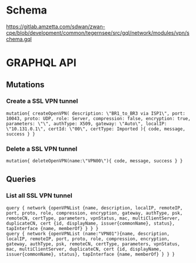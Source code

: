 # Schema

https://gitlab.amzetta.com/sdwan/zwan-cpe/blob/development/common/tegernsee/src/gql/network/modules/vpn/schema.gql

# GRAPHQL API

## Mutations

### Create a SSL VPN tunnel

```
mutation{ createOpenVPN( description: \"BR1_to_BR3 via ISP1\", port: 10043, proto: UDP, role: Server, compression: false, encryption: true, parameters: \"\", authType: X509, gateway: \"Auto\", localIP: \"10.131.0.1\", certId: \"00\", certType: Imported ){ code, message, success } }
```

### Delete a SSL VPN tunnel

```
mutation{ deleteOpenVPN(name:\"VPN00\"){ code, message, success } }
```

## Queries

### List all SSL VPN tunnel

```
query { network {openVPNList {name, description, localIP, remoteIP, port, proto, role, compression, encryption, gateway, authType, psk, remoteCN, certType, parameters, vpnStatus, mac, multiClientServer, duplicateCN, cert {id, displayName, issuer{commonName}, status}, tapInterface {name, memberOf} } } }
query { network {openVPNList (name:"VPN01"){name, description, localIP, remoteIP, port, proto, role, compression, encryption, gateway, authType, psk, remoteCN, certType, parameters, vpnStatus, mac, multiClientServer, duplicateCN, cert {id, displayName, issuer{commonName}, status}, tapInterface {name, memberOf} } } }
```
